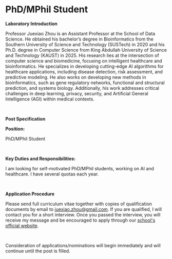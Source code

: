 # PhD/MPhil Student


**Laboratory Introduction**

Professor Juexiao Zhou is an Assistant Professor at the School of Data Science. He obtained his bachelor’s degree in Bioinformatics from the Southern University of Science and Technology (SUSTech) in 2020 and his Ph.D. degree in Computer Science from King Abdullah University of Science and Technology (KAUST) in 2025. His research lies at the intersection of computer science and biomedicine, focusing on intelligent healthcare and bioinformatics. He specializes in developing cutting-edge AI algorithms for healthcare applications, including disease detection, risk assessment, and predictive modeling. He also works on developing new methods in bioinformatics, such as gene regulatory networks, functional and structural prediction, and systems biology. Additionally, his work addresses critical challenges in deep learning, privacy, security, and Artificial General Intelligence (AGI) within medical contexts. 

 <br>

**Post Specification**

**Position:** 

PhD/MPhil Student

 <br>

**Key Duties and Responsibilities:**

I am looking for self-motivated PhD/MPhil students, working on AI and healthcare. I have several quotas each year.

 <br>

**Application Procedure**

Please send full curriculum vitae together with copies of qualification documents by email to juexiao.zhou@gmail.com. If you are qualified, I will contact you for a short interview. Once you passed the interview, you will receive my message and be encouraged to apply through our [school's official website](https://sds.cuhk.edu.cn/en/phd-programmes).

 <br>

Consideration of applications/nominations will begin immediately and will continue until the post is filled.

